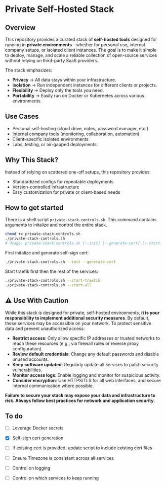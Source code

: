 
# Private Self-Hosted Stack

## Overview

This repository provides a curated stack of **self-hosted tools** designed for running in **private environments**—whether for personal use, internal company setups, or isolated client instances. The goal is to make it simple to deploy, manage, and scale a reliable collection of open-source services without relying on third-party SaaS providers.

The stack emphasizes:

* **Privacy** → All data stays within your infrastructure.
* **Isolation** → Run independent instances for different clients or projects.
* **Flexibility** → Deploy only the tools you need.
* **Portability** → Easily run on Docker or Kubernetes across various environments.

## Use Cases

* Personal self-hosting (cloud drive, notes, password manager, etc.)
* Internal company tools (monitoring, collaboration, automation)
* Client-specific isolated environments
* Labs, testing, or air-gapped deployments

## Why This Stack?

Instead of relying on scattered one-off setups, this repository provides:

* Standardized configs for repeatable deployments
* Version-controlled infrastructure
* Easy customization for private or client-based needs

## How to get started

There is a shell script `private-stack-controls.sh`. This command contains arguments to initalize and control the entire stack.
``` bash
chmod +x private-stack-controls.sh
./private-stack-controls.sh
# Usage: private-stack-controls.sh [--init] [--generate-cert] [--start-traefik] [--start-all] [--stop-all] [--stop-traefik] [--delete-volumes]
```

First initalize and generate self-sign cert:
``` bash 
./private-stack-controls.sh --init --generate-cert
```

Start traefik first then the rest of the services:
``` bash
./private-stack-controls.sh --start-traefik
./private-stack-controls.sh --start-all
```

## ⚠️ Use With Caution

While this stack is designed for private, self-hosted environments, **it is your responsibility to implement additional security measures**. By default, these services may be accessible on your network. To protect sensitive data and prevent unauthorized access:

- **Restrict access**: Only allow specific IP addresses or trusted networks to reach these resources (e.g., via firewall rules or reverse proxy configuration).
- **Review default credentials**: Change any default passwords and disable unused accounts.
- **Keep software updated**: Regularly update all services to patch security vulnerabilities.
- **Monitor access logs**: Enable logging and monitor for suspicious activity.
- **Consider encryption**: Use HTTPS/TLS for all web interfaces, and secure internal communication where possible.

**Failure to secure your stack may expose your data and infrastructure to risk. Always follow best practices for network and application security.**


## To do

- [ ] Leverage Docker secrets
- [x] Self-sign cert generation
- [ ] If existing cert is provided, update script to include existing cert files
- [ ] Ensure Timezone is consistant across all services
- [ ] Control on logging
- [ ] Control on which services to keep running

